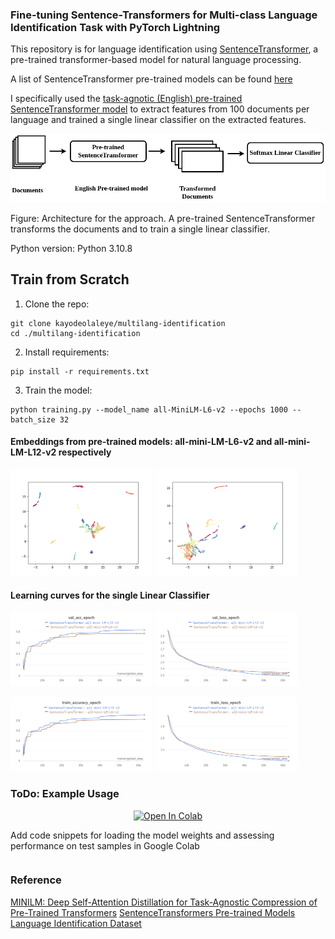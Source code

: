 ### Fine-tuning Sentence-Transformers for Multi-class Language Identification Task with PyTorch Lightning

This repository is for language identification using [SentenceTransformer](https://www.sbert.net/index.html), a pre-trained transformer-based model for natural language processing. 

A list of SentenceTransformer pre-trained models can be found [here](https://www.sbert.net/docs/pretrained_models.html)

I specifically used the [task-agnotic (English) pre-trained SentenceTransformer model](https://arxiv.org/pdf/2002.10957.pdf) to extract features from 100 documents per language and trained a single linear classifier on the extracted features.

![Caption](architecture.png)

Figure: Architecture for the approach. A pre-trained SentenceTransformer transforms the documents and to train a single linear classifier.

Python version: Python 3.10.8

## Train from Scratch

1. Clone the repo:
```
git clone kayodeolaleye/multilang-identification
cd ./multilang-identification
```
2. Install requirements:
```
pip install -r requirements.txt
```
3. Train the model:
```
python training.py --model_name all-MiniLM-L6-v2 --epochs 1000 --batch_size 32
```

#### Embeddings from pre-trained models: all-mini-LM-L6-v2 and all-mini-LM-L12-v2 respectively
<p float="left">
  <img src="results/all-MiniLM-L6-v2.png" width="45%"/>
  <img src="results/all-MiniLM-L12-v2.png" width="45%"/>
</p>

#### Learning curves for the single Linear Classifier

<p float="left">
  <img src="results/validation_accuracy_curve.png" width="45%"/>
  <img src="results/validation_loss_curve.png" width="45%"/>
</p>
<p float="left">
  <img src="results/training_accuracy_curve.png" width="45%"/>
  <img src="results/training_loss_curve.png" width="45%"/>
</p>

### ToDo: Example Usage

<p align="center">
    <a href="https://colab.research.google.com/github/kayodeolaleye/multilang-identification/blob/main/Multilang_identification.ipynb" target="_parent"><img src="https://colab.research.google.com/assets/colab-badge.svg" alt="Open In Colab"/></a>
</p>
Add code snippets for loading the model weights and assessing performance on test samples in Google Colab

```python

```    


### Reference
[MINILM: Deep Self-Attention Distillation for Task-Agnostic Compression of Pre-Trained Transformers](https://arxiv.org/pdf/2002.10957.pdf)
[SentenceTransformers Pre-trained Models](https://www.sbert.net/docs/pretrained_models.html)
[Language Identification Dataset](https://huggingface.co/datasets/papluca/language-identification)
